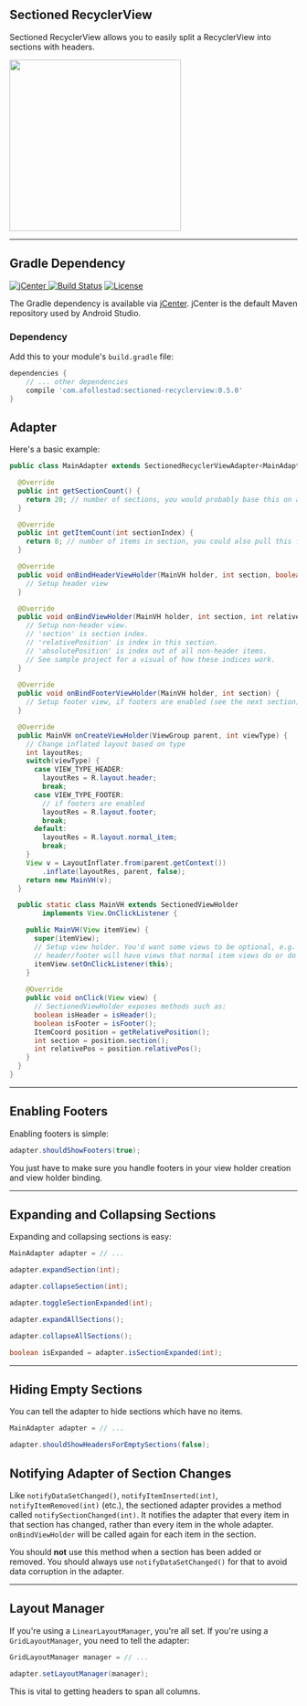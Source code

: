 ## Sectioned RecyclerView

Sectioned RecyclerView allows you to easily split a RecyclerView into sections with headers.

<img src="https://raw.githubusercontent.com/afollestad/sectioned-recyclerview/master/art/showcase2.png" width="300" />

---

## Gradle Dependency

[ ![jCenter](https://api.bintray.com/packages/drummer-aidan/maven/sectioned-recyclerview/images/download.svg) ](https://bintray.com/drummer-aidan/maven/sectioned-recyclerview/_latestVersion)
[![Build Status](https://travis-ci.org/afollestad/sectioned-recyclerview.svg)](https://travis-ci.org/afollestad/sectioned-recyclerview)
[![License](https://img.shields.io/badge/license-Apache%202-4EB1BA.svg?style=flat-square)](https://www.apache.org/licenses/LICENSE-2.0.html)

The Gradle dependency is available via [jCenter](https://bintray.com/drummer-aidan/maven/sectioned-recyclerview/view).
jCenter is the default Maven repository used by Android Studio.

### Dependency

Add this to your module's `build.gradle` file:

```gradle
dependencies {
    // ... other dependencies
    compile 'com.afollestad:sectioned-recyclerview:0.5.0'
}
```

## Adapter

Here's a basic example:

```java
public class MainAdapter extends SectionedRecyclerViewAdapter<MainAdapter.MainVH> {

  @Override
  public int getSectionCount() {
    return 20; // number of sections, you would probably base this on a data set such as a map
  }

  @Override
  public int getItemCount(int sectionIndex) {
    return 8; // number of items in section, you could also pull this from a map of lists
  }

  @Override
  public void onBindHeaderViewHolder(MainVH holder, int section, boolean expanded) {
    // Setup header view
  }

  @Override
  public void onBindViewHolder(MainVH holder, int section, int relativePosition, int absolutePosition) {
    // Setup non-header view.
    // 'section' is section index.
    // 'relativePosition' is index in this section.
    // 'absolutePosition' is index out of all non-header items.
    // See sample project for a visual of how these indices work.
  }
  
  @Override
  public void onBindFooterViewHolder(MainVH holder, int section) {
    // Setup footer view, if footers are enabled (see the next section)
  }

  @Override
  public MainVH onCreateViewHolder(ViewGroup parent, int viewType) {
    // Change inflated layout based on type
    int layoutRes;
    switch(viewType) {
      case VIEW_TYPE_HEADER:
        layoutRes = R.layout.header;
        break;
      case VIEW_TYPE_FOOTER:
        // if footers are enabled
        layoutRes = R.layout.footer;
        break;
      default:
        layoutRes = R.layout.normal_item;
        break;
    }
    View v = LayoutInflater.from(parent.getContext())
        .inflate(layoutRes, parent, false);
    return new MainVH(v);
  }

  public static class MainVH extends SectionedViewHolder
        implements View.OnClickListener {

    public MainVH(View itemView) {
      super(itemView);
      // Setup view holder. You'd want some views to be optional, e.g. the 
      // header/footer will have views that normal item views do or do not have.
      itemView.setOnClickListener(this);
    }
    
    @Override
    public void onClick(View view) {
      // SectionedViewHolder exposes methods such as:
      boolean isHeader = isHeader();
      boolean isFooter = isFooter();
      ItemCoord position = getRelativePosition();
      int section = position.section();
      int relativePos = position.relativePos();
    }
  }
}
```

---

## Enabling Footers

Enabling footers is simple:

```java
adapter.shouldShowFooters(true);
```

You just have to make sure you handle footers in your view holder creation and view holder binding.

---

## Expanding and Collapsing Sections

Expanding and collapsing sections is easy:

```java
MainAdapter adapter = // ...

adapter.expandSection(int);

adapter.collapseSection(int);

adapter.toggleSectionExpanded(int);

adapter.expandAllSections();

adapter.collapseAllSections();

boolean isExpanded = adapter.isSectionExpanded(int);
```

---

## Hiding Empty Sections

You can tell the adapter to hide sections which have no items.

```java
MainAdapter adapter = // ...

adapter.shouldShowHeadersForEmptySections(false);
```

## Notifying Adapter of Section Changes

Like `notifyDataSetChanged()`, `notifyItemInserted(int)`, `notifyItemRemoved(int)` (etc.), the 
sectioned adapter provides a method called `notifySectionChanged(int)`. It notifies the adapter 
that every item in that section has changed, rather than every item in the whole adapter. 
`onBindViewHolder` will be called again for each item in the section.

You should **not** use this method when a section has been added or removed. You should always use 
`notifyDataSetChanged()` for that to avoid data corruption in the adapter.

---

## Layout Manager

If you're using a `LinearLayoutManager`, you're all set. If you're using a `GridLayoutManager`,
you need to tell the adapter:

```java
GridLayoutManager manager = // ...

adapter.setLayoutManager(manager);
```

This is vital to getting headers to span all columns.
